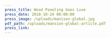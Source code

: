 ```yaml
---
press_title: Wood Paneling Goes Luxe
press_date: 2018-10-24 00:00:00
press_image: /uploads/manison-global.jpg
pdf_path: /uploads/mansion-global-article.pdf
press_link:
---
```

